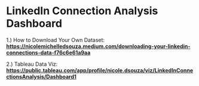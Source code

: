# LinkedIn Connection Analysis Dashboard
1.) How to Download Your Own Dataset: **https://nicolemichelledsouza.medium.com/downloading-your-linkedin-connections-data-f76c6e61a9aa**

2.) Tableau Data Viz: **https://public.tableau.com/app/profile/nicole.dsouza/viz/LinkedInConnectionsAnalysis/Dashboard1**
